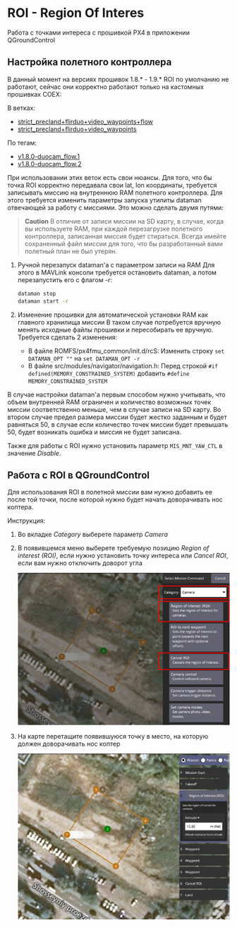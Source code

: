 # ROI - Region Of Interes

Работа с точками интереса с прошивкой PX4 в приложении QGroundControl

## Настройка полетного контроллера

В данный момент на версиях прошивок 1.8.* - 1.9.* ROI по умолчанию не работают, сейчас они корректно работают только на кастомных прошивках COEX:

В ветках:

* [strict_precland+flirduo+video_waypoints+flow](https://github.com/CopterExpress/Firmware/tree/strict_precland+flirduo+video_waypoints+flow)
* [strict_precland+flirduo+video_waypoints](https://github.com/CopterExpress/Firmware/tree/strict_precland+flirduo+video_waypoints)

По тегам:

* [v1.8.0-duocam_flow.1](https://github.com/CopterExpress/Firmware/tree/v1.8.0-duocam_flow.1)
* [v1.8.0-duocam_flow.2](https://github.com/CopterExpress/Firmware/tree/v1.8.0-duocam_flow.2)

При использовании этих веток есть свои нюансы. Для того, что бы точка ROI корректно передавала свои lat, lon координаты, требуется записывать миссию на внутреннюю RAM полетного контроллера. Для этого требуется изменить параметры запуска утилиты dataman отвечающей за работу с миссиями. Это можно сделать двумя путями:

> **Caution** В отличие от записи миссии на SD карту, в случае, когда вы используете RAM, при каждой перезагрузке полетного контроллера, записанная миссия будет стираться. Всегда имейте сохраненный файл миссии для того, что бы разработанный вами полетный план не был утерян.

1. Ручной перезапуск dataman'а с параметром записи на RAM
    Для этого в MAVLink консоли требуется остановить dataman, а потом перезапустить его с флагом *-r*:

    ```bash
    dataman stop
    dataman start -r
    ```

2. Изменение прошивки для автоматической установки RAM как главного хранилища миссии
    В таком случае потребуется вручную менять исходные файлы прошивки и пересобирать ее вручную. Требуется сделать 2 изменения:

    * В файле ROMFS/px4fmu_common/init.d/rcS:
        Изменить строку `set DATAMAN_OPT ""` на `set DATAMAN_OPT -r`
    * В файле src/modules/navigator/navigation.h:
        Перед строкой `#if defined(MEMORY_CONSTRAINED_SYSTEM)` добавить `#define MEMORY_CONSTRAINED_SYSTEM`

В случае настройки dataman'а первым способом нужно учитывать, что объем внутренней RAM ограничен и количество возможных точек миссии соответственно меньше, чем в случае записи на SD карту. Во втором случае предел размера миссии будет жестко заданным и будет равняться 50, в случае если количество точек миссии будет превышать 50, будет возникать ошибка и миссия не будет записана.

Также для работы с ROI нужно установить параметр `MIS_MNT_YAW_CTL` в значение *Disable*.

## Работа с ROI в QGroundControl

Для использования ROI в полетной миссии вам нужно добавить ее после той точки, после которой нужно будет начать доворачивать нос коптера.

Инструкция:

1. Во вкладке *Category* выберете параметр *Camera*
2. В появившемся меню выберете требуемую позицию *Region of interest (ROI)*, если нужно установить точку интереса или *Cancel ROI*, если вам нужно отключить доворот угла

    ![Установка точки ROI](/img/roi_mission.png)

3. На карте перетащите появившуюся точку в место, на которую должен доворачивать нос коптер

    ![ROI в миссии](/img/mission_setup.png)
